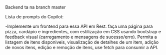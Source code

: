 Backend ta na branch master



Lista de prompts do Copilot:


-Implemente um frontend para essa API em Rest. faça uma página para pizza, cardápio e ingredientes, com estilização em CSS usando bootstrap e feedback visual (carregamento e mensagens de sucesso/erro). Permita a listagem de itens disponiveis, visualização de detalhes de um item, adição de novos itens, edição e remoção de itens, use fetch para consumir a API.


